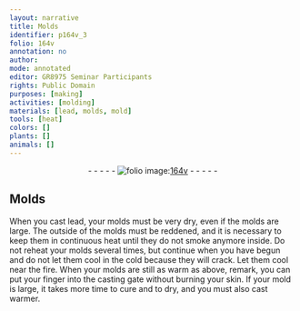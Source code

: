```yaml
---
layout: narrative
title: Molds
identifier: p164v_3
folio: 164v
annotation: no
author:
mode: annotated
editor: GR8975 Seminar Participants
rights: Public Domain
purposes: [making]
activities: [molding]
materials: [lead, molds, mold]
tools: [heat]
colors: []
plants: []
animals: []
---
```


 <div class="folio" align="center">- - - - - <a href="http://gallica.bnf.fr/ark:/12148/btv1b10500001g/f334.item" target="_blank"><img src="https://cu-mkp.github.io/GR8975-edition/assets/photo-icon.png" alt="folio image: " style="display:inline-block; margin-bottom:-3px;"/>164v</a> - - - - - </div> <span class="activity"></span>  

## Molds

 
When you cast <span class="material">lead</span>, your <span class="material">molds</span> must be very dry, even if the <span class="material">molds</span> are large. The outside of the molds must be reddened, and it is necessary to keep them in continuous <span class="tool">heat</span> until they do not smoke anymore inside. Do not reheat your <span class="material">molds</span> several times, but continue when you have begun and do not let them cool in the cold because they will crack. Let them cool near the fire. When your molds are still as warm as above, remark, you can put your finger into the casting gate without burning your skin. If your <span class="material">mold</span> is large, it takes more time to cure and to dry, and you must also cast warmer.
 